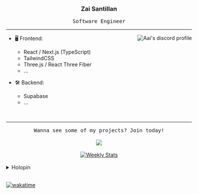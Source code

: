 <h3 align="center">Zai Santillan</h3>

<p align="center"><samp>Software Engineer</samp></p>

---

<a align="right" href="https://dub.sh/Aai" target="_blank">
  <picture>
    <source media="(prefers-color-scheme: light)" srcset="https://lanyard.kyrie25.me/api/90431685472038912?&theme=light&bg=eff1f5&idleMessage=Just%20chillin%27%20at%20the%20moment...">
    <img align="right" alt="Aai's discord profile" src="https://lanyard.kyrie25.me/api/90431685472038912?bg=1e1e2e&idleMessage=Just%20chillin%27%20at%20the%20moment...">
  </picture>
</a>

- 🖥️ Frontend:

  - React / Next.js (TypeScript)
  - TailwindCSS
  - Three.js / React Three Fiber
  - ...

- 🛠 Backend:
  - Supabase
  - ...

<br />

---

<div align="center">
  <samp>Wanna see some of my projects? Join today!</samp>

  <br />
  <br />

  <a href="https://dub.sh/Ticker-bots-from-gh" target="_blank">
      <img src="https://discordapp.com/api/guilds/925599454130765874/widget.png?style=banner2" />
  </a>

  <br />
  <br />

  <a href="https://wakatime.com/@plskz" target="_blank">
    <picture>
        <source media="(prefers-color-scheme: light)" srcset="https://github-readme-stats.vercel.app/api/wakatime?username=plskz&border_radius=15px&theme=light&bg_color=eff1f5&border_color=eff1f5&custom_title=Weekly%20Stats&disable_animations=true">
        <img alt="Weekly Stats" src="https://github-readme-stats.vercel.app/api/wakatime?username=plskz&border_radius=15px&theme=dark&bg_color=1e1e2e&border_color=1e1e2e&custom_title=Weekly%20Stats&disable_animations=true&range=last_7_days">
    </picture>
  </a>
  
  <br />
  <br />
</div>

<details>
<summary>Holopin</summary>

  [![@plskz's Holopin board](https://holopin.me/plskz)](https://holopin.io/@plskz)
  
</details>

<br />

[![wakatime](https://wakatime.com/badge/user/f35b8f5b-54d5-481a-851c-19d793f49118.svg)](https://wakatime.com/@plskz)
